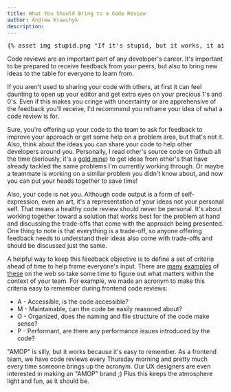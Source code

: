 ```yaml
---
title: What You Should Bring to a Code Review
author: Andrew Krawchyk
description:
---
```


<pre>
{% asset_img stupid.png "If it's stupid, but it works, it ain't stupid" %}
</pre>

Code reviews are an important part of any developer's career. It's important to be prepared to receive feedback from your peers, but also to bring new ideas to the table for everyone to learn from.

If you aren't used to sharing your code with others, at first it can feel daunting to open up your editor and get extra eyes on your precious 1's and 0's. Even if this makes you cringe with uncertainty or are apprehensive of the feedback you'll receive, I'd recommend you reframe your idea of what a code review is for.

Sure, you're offering up your code to the team to ask for feedback to improve your approach or get some help on a problem area, but that's not it. Also, think about the ideas you can share your code to help other developers around you. Personally, I read other's source code on Github all the time (seriously, it's a [gold mine](https://jakubdziworski.github.io/tools/2016/08/26/github-code-advances-search-programmers-goldmine.html)) to get ideas from other's that have already tackled the same problems I'm currently working through. Or maybe a teammate is working on a similar problem you didn't know about, and now you can put your heads together to save time!

Also, your code is not you. Although code output is a form of self-expression, even an art, it's a representation of your ideas not your personal self. That means a healthy code review should never be personal. It's about working together toward a solution that works best for the problem at hand and discussing the trade-offs that come with the approach being presented. One thing to note is that everything is a trade-off, so anyone offering feedback needs to understand their ideas also come with trade-offs and should be discussed just the same.

A helpful way to keep this feedback objective is to define a set of criteria ahead of time to help frame everyone's input. There are [many](https://www.ibm.com/developerworks/rational/library/11-proven-practices-for-peer-review/) [examples](https://blog.fogcreek.com/increase-defect-detection-with-our-code-review-checklist-example/) of [these](https://msdn.microsoft.com/en-us/library/ms182019.aspx) on the web so take some time to figure out what matters within the context of your team. For example, we made an acronym to make this criteria easy to remember during frontend code reviews:

* A - Accessible, is the code accessible?
* M - Maintainable, can the code be easily reasoned about?
* O - Organized, does the naming and file structure of the code make sense?
* P - Performant, are there any performance issues introduced by the code?

"AMOP" is silly, but it works because it's easy to remember. As a frontend team, we have code reviews every Thursday morning and pretty much every time someone brings up the acronym. Our UX designers are even interested in making an "AMOP" brand ;) Plus this keeps the atmosphere light and fun, as it should be.